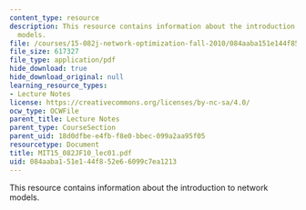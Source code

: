 ```yaml
---
content_type: resource
description: This resource contains information about the introduction to network
  models.
file: /courses/15-082j-network-optimization-fall-2010/084aaba151e144f852e66099c7ea1213_MIT15_082JF10_lec01.pdf
file_size: 617327
file_type: application/pdf
hide_download: true
hide_download_original: null
learning_resource_types:
- Lecture Notes
license: https://creativecommons.org/licenses/by-nc-sa/4.0/
ocw_type: OCWFile
parent_title: Lecture Notes
parent_type: CourseSection
parent_uid: 18d0dfbe-e4fb-f8e0-bbec-099a2aa95f05
resourcetype: Document
title: MIT15_082JF10_lec01.pdf
uid: 084aaba1-51e1-44f8-52e6-6099c7ea1213
---
```

This resource contains information about the introduction to network models.